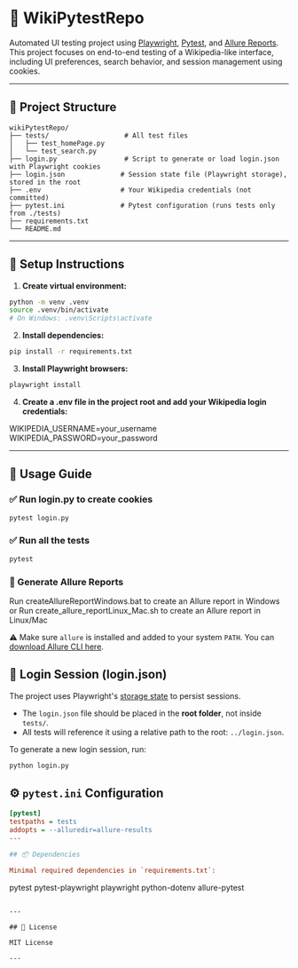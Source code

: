 # 🧪 WikiPytestRepo

Automated UI testing project using [Playwright](https://playwright.dev/python/), [Pytest](https://docs.pytest.org/), and [Allure Reports](https://docs.qameta.io/allure/).  
This project focuses on end-to-end testing of a Wikipedia-like interface, including UI preferences, search behavior, and session management using cookies.

---

## 📁 Project Structure

```
wikiPytestRepo/
├── tests/                   # All test files
│   ├── test_homePage.py
│   └── test_search.py
├── login.py                 # Script to generate or load login.json with Playwright cookies
├── login.json              # Session state file (Playwright storage), stored in the root
├── .env                    # Your Wikipedia credentials (not committed)
├── pytest.ini              # Pytest configuration (runs tests only from ./tests)
├── requirements.txt
└── README.md
```

---

## 🚀 Setup Instructions

1. **Create virtual environment:**

```bash
python -m venv .venv
source .venv/bin/activate  
# On Windows: .venv\Scripts\activate
```

2. **Install dependencies:**

```bash
pip install -r requirements.txt
```

3. **Install Playwright browsers:**

```bash
playwright install
```

4. **Create a .env file in the project root and add your Wikipedia login credentials:**


WIKIPEDIA_USERNAME=your_username
WIKIPEDIA_PASSWORD=your_password

---

## 🧠 Usage Guide

### ✅ Run login.py to create cookies


```bash
pytest login.py
```
### ✅ Run all the tests
```bash
pytest
```

### 🧁 Generate Allure Reports

Run createAllureReportWindows.bat to create an Allure report in Windows
or
Run create_allure_reportLinux_Mac.sh to create an Allure report in Linux/Mac

⚠️ Make sure `allure` is installed and added to your system `PATH`. You can [download Allure CLI here](https://docs.qameta.io/allure/#_installing_a_commandline).


## 🔐 Login Session (login.json)

The project uses Playwright's [storage state](https://playwright.dev/python/docs/auth#reuse-authentication-state) to persist sessions.

- The `login.json` file should be placed in the **root folder**, not inside `tests/`.
- All tests will reference it using a relative path to the root: `../login.json`.

To generate a new login session, run:

```bash
python login.py
```

## ⚙️ `pytest.ini` Configuration

```ini
[pytest]
testpaths = tests
addopts = --alluredir=allure-results
---

## 📦 Dependencies

Minimal required dependencies in `requirements.txt`:

```
pytest
pytest-playwright
playwright
python-dotenv
allure-pytest
```

---

## 📄 License

MIT License

---
